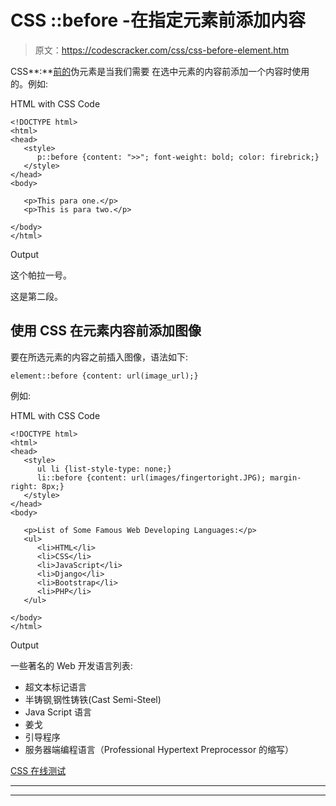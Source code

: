 # CSS ::before -在指定元素前添加内容

> 原文：<https://codescracker.com/css/css-before-element.htm>

CSS**:**[前的](/css/css-pseudo-elements.htm)伪元素是当我们需要 在选中元素的内容前添加一个内容时使用的。例如:

HTML with CSS Code

```
<!DOCTYPE html>
<html>
<head>
   <style>
      p::before {content: ">>"; font-weight: bold; color: firebrick;}
   </style>
</head>
<body>

   <p>This para one.</p>
   <p>This is para two.</p>

</body>
</html>
```

Output

这个帕拉一号。

这是第二段。

## 使用 CSS 在元素内容前添加图像

要在所选元素的内容之前插入图像，语法如下:

```
element::before {content: url(image_url);}
```

例如:

HTML with CSS Code

```
<!DOCTYPE html>
<html>
<head>
   <style>
      ul li {list-style-type: none;}
      li::before {content: url(images/fingertoright.JPG); margin-right: 8px;}
   </style>
</head>
<body>

   <p>List of Some Famous Web Developing Languages:</p>
   <ul>
      <li>HTML</li>
      <li>CSS</li>
      <li>JavaScript</li>
      <li>Django</li>
      <li>Bootstrap</li>
      <li>PHP</li>
   </ul>

</body>
</html>
```

Output

一些著名的 Web 开发语言列表:

*   超文本标记语言
*   半铸钢ˌ钢性铸铁(Cast Semi-Steel)
*   Java Script 语言
*   姜戈
*   引导程序
*   服务器端编程语言（Professional Hypertext Preprocessor 的缩写）

[CSS 在线测试](/exam/showtest.php?subid=5)

* * *

* * *